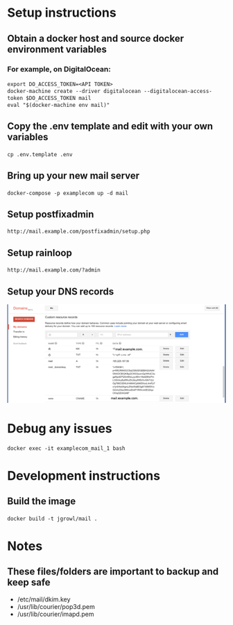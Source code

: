 # Setup instructions 


## Obtain a docker host and source docker environment variables

### For example, on DigitalOcean:

    export DO_ACCESS_TOKEN=<API TOKEN>
    docker-machine create --driver digitalocean --digitalocean-access-token $DO_ACCESS_TOKEN mail
    eval "$(docker-machine env mail)"
    
    
## Copy the .env template and edit with your own variables 

`cp .env.template .env`
    
## Bring up your new mail server

`docker-compose -p examplecom up -d mail`
    
## Setup postfixadmin

`http://mail.example.com/postfixadmin/setup.php`
    
## Setup rainloop
    
`http://mail.example.com/?admin`

## Setup your DNS records

![DNS Records](images/mail-dns-records.png "dns-records")
    
# Debug any issues
    
`docker exec -it examplecom_mail_1 bash`

# Development instructions

## Build the image

`docker build -t jgrowl/mail .`
    


# Notes

## These files/folders are important to backup and keep safe

- /etc/mail/dkim.key
- /usr/lib/courier/pop3d.pem
- /usr/lib/courier/imapd.pem
